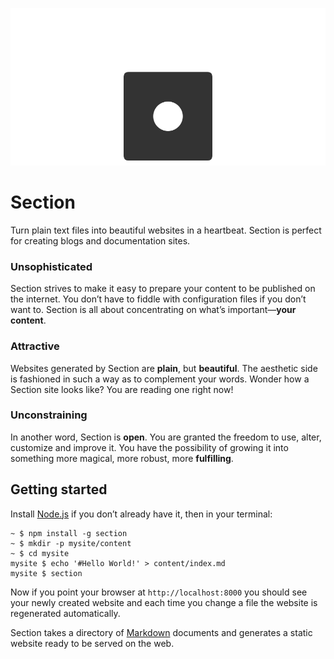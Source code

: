 ![Section](section.svg)

# Section

Turn plain text files into beautiful websites in a heartbeat. Section is perfect for creating blogs and documentation sites.

### Unsophisticated
Section strives to make it easy to prepare your content to be published on the internet. You don’t have to fiddle with configuration files if you don’t want to. Section is all about concentrating on what’s important—**your content**.

### Attractive
Websites generated by Section are **plain**, but **beautiful**. The aesthetic side is fashioned in such a way as to complement your words. Wonder how a Section site looks like? You are reading one right now!

### Unconstraining
In another word, Section is **open**. You are granted the freedom to use, alter, customize and improve it. You have the possibility of growing it into something more magical, more robust, more **fulfilling**.

## Getting started

Install [Node.js](http://nodejs.org/) if you don’t already have it, then in your terminal:

```
~ $ npm install -g section
~ $ mkdir -p mysite/content
~ $ cd mysite
mysite $ echo '#Hello World!' > content/index.md
mysite $ section
```

Now if you point your browser at `http://localhost:8000` you should see your newly created website and each time you change a file the website is regenerated automatically.

Section takes a directory of [Markdown](http://daringfireball.net/projects/markdown/) documents and generates a static website ready to be served on the web.
